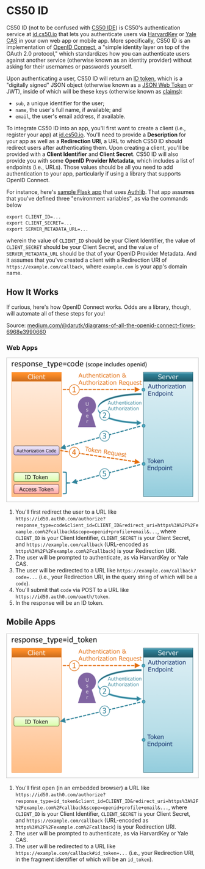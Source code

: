 # CS50 ID

CS50 ID (not to be confused with [CS50 IDE](/ide/)) is CS50's authentication service at [id.cs50.io](https://id.cs50.io/) that lets you authenticate users via [HarvardKey](https://key.harvard.edu/) or [Yale CAS](https://developers.yale.edu/cas-central-authentication-service) in your own web app or mobile app. More specifically, CS50 ID is an implementation of [OpenID Connect](https://openid.net/specs/openid-connect-core-1_0.html), a "simple identity layer on top of the OAuth 2.0 protocol," which standardizes how you can authenticate users against another service (otherwise known as an identity provider) without asking for their usernames or passwords yourself.

Upon authenticating a user, CS50 ID will return an [ID token](https://openid.net/specs/openid-connect-core-1_0.html#IDToken), which is a "digitally signed" JSON object (otherwise known as a [JSON Web Token](https://tools.ietf.org/html/draft-ietf-oauth-json-web-token-32) or JWT), inside of which will be these keys (otherwise known as [claims](https://openid.net/specs/openid-connect-core-1_0.html#StandardClaims)):

* `sub`, a unique identifier for the user;
* `name`, the user's full name, if available; and
* `email`, the user's email address, if available.

To integrate CS50 ID into an app, you'll first want to create a client (i.e., register your app) at [id.cs50.io](https://id.cs50.io/). You'll need to provide a **Description** for your app as well as a **Redirection URI**, a URL to which CS50 ID should redirect users after authenticating them. Upon creating a client, you'll be provided with a **Client Identifier** and **Client Secret**. CS50 ID will also provide you with some **OpenID Provider Metadata**, which includes a list of endpoints (i.e., URLs). Those values should be all you need to add authentication to your app, particularly if using a library that supports OpenID Connect.

For instance, here's [sample Flask app](https://github.com/cs50/id/tree/master/flask) that uses [Authlib](https://docs.authlib.org/en/latest/client/flask.html#flask-openid-connect-client). That app assumes that you've defined three "environment variables", as via the commands below

```
export CLIENT_ID=...
export CLIENT_SECRET=...
export SERVER_METADATA_URL=...
```

wherein the value of `CLIENT_ID` should be your Client Identifier, the value of `CLIENT_SECRET` should be your Client Secret, and the value of `SERVER_METADATA_URL` should be that of your OpenID Provider Metadata. And it assumes that you've created a client with a Redirection URI of `https://example.com/callback`, where `example.com` is your app's domain name.

## How It Works

If curious, here's how OpenID Connect works. Odds are a library, though, will automate all of these steps for you!

Source: [medium.com/@darutk/diagrams-of-all-the-openid-connect-flows-6968e3990660](https://medium.com/@darutk/diagrams-of-all-the-openid-connect-flows-6968e3990660)

### Web Apps

![response_type=code](1*quwFs1fFCvTvLT80e_QHVA.png)

1. You'll first redirect the user to a URL like `https://id50.auth0.com/authorize?response_type=code&client_id=CLIENT_ID&redirect_uri=https%3A%2F%2Fexample.com%2Fcallback&scope=openid+profile+email&...`, where `CLIENT_ID` is your Client Identifier, `CLIENT_SECRET` is your Client Secret, and `https://example.com/callback` (URL-encoded as `https%3A%2F%2Fexample.com%2Fcallback`) is your Redirection URI.
1. The user will be prompted to authenticate, as via HarvardKey or Yale CAS.
1. The user will be redirected to a URL like `https://example.com/callback?code=...` (i.e., your Redirection URI, in the query string of which will be a `code`).
1. You'll submit that `code` via POST to a URL like `https://id50.auth0.com/oauth/token`.
1. In the response will be an ID token.

## Mobile Apps

![response_type=id_token](1*95aX-M20iBFGB08q_Yep2w.png)

1. You'll first open (in an embedded browser) a URL like `https://id50.auth0.com/authorize?response_type=id_token&client_id=CLIENT_ID&redirect_uri=https%3A%2F%2Fexample.com%2Fcallback&scope=openid+profile+email&...`, where `CLIENT_ID` is your Client Identifier, `CLIENT_SECRET` is your Client Secret, and `https://example.com/callback` (URL-encoded as `https%3A%2F%2Fexample.com%2Fcallback`) is your Redirection URI.
1. The user will be prompted to authenticate, as via HarvardKey or Yale CAS.
1. The user will be redirected to a URL like `https://example.com/callback#id_token=...` (i.e., your Redirection URI, in the fragment identifier of which will be an `id_token`).
